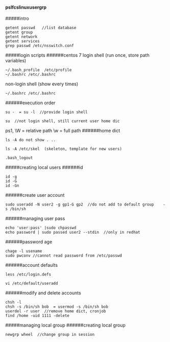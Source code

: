 #### pslfcslinuxusergrp
#####intro
```
getent passwd   //list database
getent group
getent network
getent services
grep passwd /etc/nsswitch.conf
```
#####login scripts
######centos 7
login shell (run once, store path variables)
```
~/.bash_profile  /etc/profile
~/.bashrc /etc/.bashrc
```
non-login shell (show every times)
```
~/.bashrc /etc/.bashrc
```
######execution order
```
su -  = su -l  //provide login shell
```
```
su  //not login shell, still current user home dic
```
ps1, \W = relative path \w = full path
######home dict
```
ls -A do not show . ..
```

```
ls -A /etc/skel  (skeleton, template for new users)
```
```
.bash_logout
```
#####creating local users
######id
```
id -g
id -G
id -Gn
```
######create user account
```
sudo useradd -N user2 -g gp1-G gp2  //do not add to default group    -s /bin/sh
```
######managing user pass
```
echo 'user:pass' |sudo chpasswd
echo password | sudo passed user2 --stdin  //only in redhat
```
######password age
```
chage -l usename
sudo pwconv //cannot read password from /etc/passwd
```
######account defaults
```
less /etc/login.defs
```
```
vi /etc/default/useradd
```
######modify and delete accounts
```
chsh -l
chsh -s /bin/sh bob  = usermod -s /bin/sh bob
userdel -r user  //remove home dict, cronjob
find /home -uid 1111 -delete
```

#####managing local group
######creating local group
```
newgrp wheel  //change group in session
```


```
